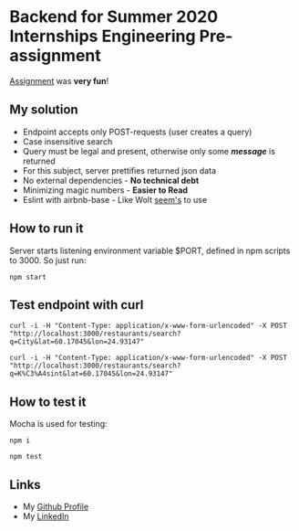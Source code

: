 # Backend for Summer 2020 Internships Engineering Pre-assignment

[Assignment](https://github.com/woltapp/summer2020) was **very fun**!

## My solution
* Endpoint accepts only POST-requests (user creates a query)
* Case insensitive search
* Query must be legal and present, otherwise only some ***message*** is returned
* For this subject, server prettifies returned json data
* No external dependencies - **No technical debt**
* Minimizing magic numbers - **Easier to Read**
* Eslint with airbnb-base - Like
Wolt [seem's](https://github.com/woltapp/redux-autoloader/blob/master/.eslintrc) to use

## How to run it
Server starts listening environment variable $PORT, defined in npm scripts to 3000.
So just run:

```npm start```

## Test endpoint with curl
```curl -i -H "Content-Type: application/x-www-form-urlencoded" -X POST "http://localhost:3000/restaurants/search?q=City&lat=60.17045&lon=24.93147"```

```curl -i -H "Content-Type: application/x-www-form-urlencoded" -X POST "http://localhost:3000/restaurants/search?q=K%C3%A4sint&lat=60.17045&lon=24.93147"```

## How to test it
Mocha is used for testing:

```npm i```

```npm test```


## Links
* My [Github Profile](https://github.com/tuommii)
* My [LinkedIn](www.linkedin.com/in/miikka-tuominen-dev)

